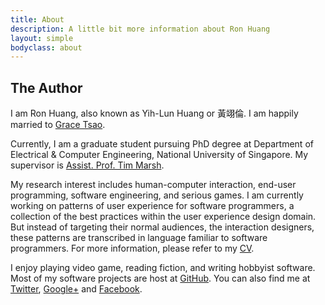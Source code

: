 ```yaml
---
title: About
description: A little bit more information about Ron Huang
layout: simple
bodyclass: about
---
```


## The Author

I am Ron Huang, also known as Yih-Lun Huang or 黃翊倫. I am
happily married to [Grace Tsao](http://grace.hng.tw/).

Currently, I am a graduate student pursuing PhD degree at Department
of Electrical & Computer Engineering, National University of
Singapore. My supervisor is [Assist. Prof. Tim
Marsh](http://ap3.fas.nus.edu.sg/fass/cnmmt/).

My research interest includes human-computer interaction, end-user
programming, software engineering, and serious games. I am currently
working on patterns of user experience for software programmers, a
collection of the best practices within the user experience design
domain. But instead of targeting their normal audiences, the
interaction designers, these patterns are transcribed in language
familiar to software programmers. For more information, please refer
to my [CV](/cv/).

I enjoy playing video game, reading fiction, and writing hobbyist
software. Most of my software projects are host at
[GitHub](http://github.com/ronhuang). You can also find me at
[Twitter](http://twitter.com/ronhuang),
[Google+](https://plus.google.com/112611142845744074907) and
[Facebook](http://facebook.com/ronhuang).
